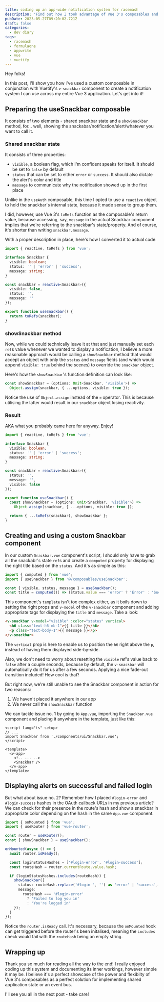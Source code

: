 ```yaml
---
title: coding up an app-wide notification system for racemash
description: "Find out how I took advantage of Vue 3's composables and Vuetify's Snackbar component to design an application-wide alert system"
pubDate: 2023-05-27T09:20:02.721Z
draft: false
categories:
  - dev diary
tags:
  - racemash
  - formulaone
  - appwrite
  - vue
  - vuetify
---
```


Hey folks!

In this post, I'll show you how I've used a custom composable in conjunction with Vuetify's `v-snackbar` component to create a notification system I can use across my entire Vue 3 application. Let's get into it!

## Preparing the useSnackbar composable

It consists of two elements - shared snackbar state and a `showSnackbar` method, for... well, showing the snackabar/notification/alert/whatever you want to call it.

### Shared snackbar state

It consists of three properties:

- `visible`, a boolean flag, which I'm confident speaks for itself. It should be set to `false` by default
- `status` that can be set to either `error` or `success`. It should also dictate the alert's color and title
- `message` to communicate why the notification showed up in the first place

Unlike in the `useAuth` composable, this time I opted to use a `reactive` object to hold the snackbar's internal state, because it made sense to group them.

I did, however, use Vue 3's `toRefs` function as the composable's return value, because accessing, say, `message` in the actual Snackbar component implies that we're referring to the snackbar's state/property. And of course, it's shorter than writing `snackbar.message`.

With a proper description in place, here's how I converted it to actual code:

```ts
import { reactive, toRefs } from 'vue';

interface Snackbar {
  visible: boolean;
  status: '' | 'error' | 'success';
  message: string;
}

const snackbar = reactive<Snackbar>({
  visible: false,
  status: '',
  message: ''
});

export function useSnackbar() {
  return toRefs(snackbar);
}
```

### showSnackbar method

Now, while we could technically leave it at that and just manually set each `ref`s value whenever we wanted to display a notification, I believe a more reasonable approach would be calling a `showSnackbar` method that would accept an object with only the `status` and `message` fields (and which would append `visible: true` behind the scenes) to override the `snackbar` object.

Here's how the `showSnackbar`'s function definition can look like:

```ts
const showSnackbar = (options: Omit<Snackbar, 'visible'>) =>
  Object.assign(snackbar, { ...options, visible: true });
```

Notice the use of `Object.assign` instead of the `=` operator. This is because utilising the latter would result in our `snackbar` object losing reactivity.

### Result

AKA what you probably came here for anyway. Enjoy!

```ts
import { reactive, toRefs } from 'vue';

interface Snackbar {
  visible: boolean;
  status: '' | 'error' | 'success';
  message: string;
}

const snackbar = reactive<Snackbar>({
  status: '',
  message: '',
  visible: false
});

export function useSnackbar() {
  const showSnackbar = (options: Omit<Snackbar, 'visible'>) =>
    Object.assign(snackbar, { ...options, visible: true });

  return { ...toRefs(snackbar), showSnackbar };
}
```

## Creating and using a custom Snackbar component

In our custom `Snackbar.vue` component's script, I should only have to grab all the snackabr's state `ref`s and create a `computed` property for displaying the right title based on the `status`. And it's as simple as this:

```ts
import { computed } from 'vue';
import { useSnackbar } from '@/composables/useSnackbar';

const { visible, status, message } = useSnackbar();
const title = computed(() => (status.value === 'error' ? 'Error' : 'Success'));
```

This component's `template` isn't too complex either, as it boils down to setting the right props and `v-model` of the `v-snackbar` component and adding appropriate tags for displaying the `title` and `message`. Take a look:

```html
<v-snackbar v-model="visible" :color="status" vertical>
  <h6 class="text-h6 mb-1">{{ title }}</h6>
  <p class="text-body-1">{{ message }}</p>
</v-snackbar>
```

The `vertical` prop is here to enable us to position the `h6` right above the `p`, instead of having them displayed side-by-side.

Also, we don't need to worry about resetting the `visible` ref's value back to `false` after a couple seconds, because by default, the `v-snackbar` will automatically do it for us after a few seconds. Applying a nice fade-out transition included! How cool is that?

But right now, we're still unable to see the Snackbar component in action for two reasons:

1. We haven't placed it anywhere in our app
2. We never call the `showSnackbar` function

We can tackle issue no. 1 by going to `App.vue`, importing the `Snackbar.vue` component and placing it anywhere in the template, just like this:

```vue
<script lang="ts" setup>
// ...
import Snackbar from './components/ui/Snackbar.vue';
</script>

<template>
  <v-app>
    <!-- ... -->
    <Snackbar />
  </v-app>
</template>
```

## Displaying alerts on successful and failed login

But what about issue no. 2? Remember how I placed `#login-error` and `#login-success` hashes in the OAuth callback URLs in my previous article? We can check for their presence in the route's hash and show a snackbar in appropriate color depending on the hash in the same `App.vue` component.

```ts
import { onMounted } from 'vue';
import { useRouter } from 'vue-router';

const router = useRouter();
const { showSnackbar } = useSnackbar();

onMounted(async () => {
  await router.isReady();

  const loginStatusHashes = ['#login-error', '#login-success'];
  const routeHash = router.currentRoute.value.hash;

  if (loginStatusHashes.includes(routeHash)) {
    showSnackbar({
      status: routeHash.replace('#login-', '') as 'error' | 'success',
      message:
        routeHash === '#login-error'
          ? 'Failed to log you in'
          : "You're logged in"
    });
  }
});
```

Notice the `router.isReady` call. It's necessary, because the `onMounted` hook can get triggered before the router's been initalised, meaning the `includes` check would fail with the `routeHash` being an empty string.

## Wrapping up

Thank you so much for reading all the way to the end! I really enjoyed coding up this system and documenting its inner workings, however simple it may be. I believe it's a perfect showcase of the power and flexibilty of Vue 3's composables as a perfect solution for implementing shared application state or an event bus.

I'll see you all in the next post - take care!
